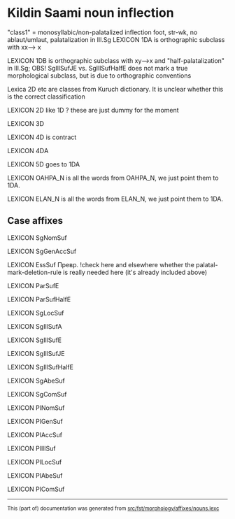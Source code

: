 
# Kildin Saami noun inflection

"class1" = monosyllabic/non-palatalized inflection foot, str-wk, no ablaut/umlaut, palatalization in Ill.Sg
LEXICON 1DA  is orthographic subclass with xx--> x

LEXICON 1DB  is orthographic subclass with xy-->x and "half-palatalization" in Ill.Sg;
OBS! SgIllSufJE vs. SgIllSufHalfE does not mark a true morphological subclass, but is due to orthographic conventions

Lexica 2D etc are classes from Kuruch dictionary.
It is unclear whether this is the correct classification

LEXICON 2D  like 1D ?  these are just dummy for the moment

LEXICON 3D 

LEXICON 4D   is contract

LEXICON 4DА  

LEXICON 5D   goes to 1DA

LEXICON OAHPA_N   is all the words from OAHPA_N, we just point them to 1DA.

LEXICON ELAN_N   is all the words from ELAN_N, we just point them to 1DA.

## Case affixes

LEXICON SgNomSuf 

LEXICON SgGenAccSuf 

LEXICON EssSuf 
Превр. !check here and elsewhere whether the palatal-mark-deletion-rule is really needed here (it's already included above)

LEXICON ParSufE  

LEXICON ParSufHalfE  

LEXICON SgLocSuf  

LEXICON SgIllSufA  

LEXICON SgIllSufE 

LEXICON SgIllSufJE 

LEXICON SgIllSufHalfE 

LEXICON SgAbeSuf 

LEXICON SgComSuf 

LEXICON PlNomSuf 

LEXICON PlGenSuf 

LEXICON PlAccSuf 

LEXICON PlIllSuf 

LEXICON PlLocSuf 

LEXICON PlAbeSuf 

LEXICON PlComSuf 

* * *

<small>This (part of) documentation was generated from [src/fst/morphology/affixes/nouns.lexc](https://github.com/giellalt/lang-sjd/blob/main/src/fst/morphology/affixes/nouns.lexc)</small>
